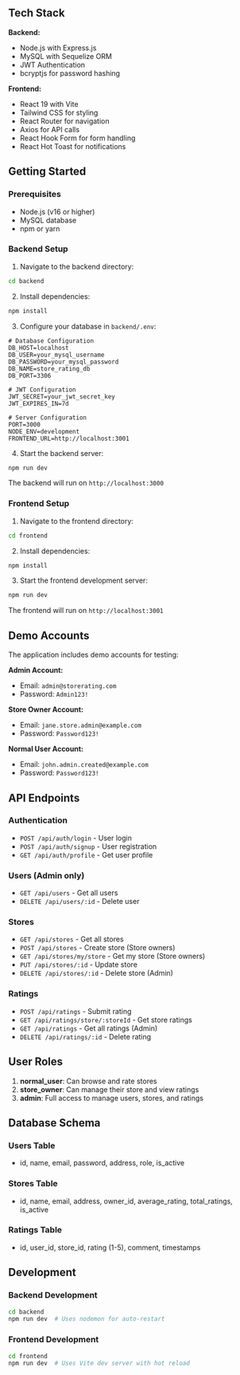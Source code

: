 ## Tech Stack

**Backend:**
- Node.js with Express.js
- MySQL with Sequelize ORM
- JWT Authentication
- bcryptjs for password hashing

**Frontend:**
- React 19 with Vite
- Tailwind CSS for styling
- React Router for navigation
- Axios for API calls
- React Hook Form for form handling
- React Hot Toast for notifications

## Getting Started

### Prerequisites
- Node.js (v16 or higher)
- MySQL database
- npm or yarn

### Backend Setup

1. Navigate to the backend directory:
```bash
cd backend
```

2. Install dependencies:
```bash
npm install
```

3. Configure your database in `backend/.env`:
```env
# Database Configuration
DB_HOST=localhost
DB_USER=your_mysql_username
DB_PASSWORD=your_mysql_password
DB_NAME=store_rating_db
DB_PORT=3306

# JWT Configuration
JWT_SECRET=your_jwt_secret_key
JWT_EXPIRES_IN=7d

# Server Configuration
PORT=3000
NODE_ENV=development
FRONTEND_URL=http://localhost:3001
```

4. Start the backend server:
```bash
npm run dev
```

The backend will run on `http://localhost:3000`

### Frontend Setup

1. Navigate to the frontend directory:
```bash
cd frontend
```

2. Install dependencies:
```bash
npm install
```

3. Start the frontend development server:
```bash
npm run dev
```

The frontend will run on `http://localhost:3001`

## Demo Accounts

The application includes demo accounts for testing:

**Admin Account:**
- Email: `admin@storerating.com`
- Password: `Admin123!`

**Store Owner Account:**
- Email: `jane.store.admin@example.com`
- Password: `Password123!`

**Normal User Account:**
- Email: `john.admin.created@example.com`
- Password: `Password123!`

## API Endpoints

### Authentication
- `POST /api/auth/login` - User login
- `POST /api/auth/signup` - User registration
- `GET /api/auth/profile` - Get user profile

### Users (Admin only)
- `GET /api/users` - Get all users
- `DELETE /api/users/:id` - Delete user

### Stores
- `GET /api/stores` - Get all stores
- `POST /api/stores` - Create store (Store owners)
- `GET /api/stores/my/store` - Get my store (Store owners)
- `PUT /api/stores/:id` - Update store
- `DELETE /api/stores/:id` - Delete store (Admin)

### Ratings
- `POST /api/ratings` - Submit rating
- `GET /api/ratings/store/:storeId` - Get store ratings
- `GET /api/ratings` - Get all ratings (Admin)
- `DELETE /api/ratings/:id` - Delete rating

## User Roles

1. **normal_user**: Can browse and rate stores
2. **store_owner**: Can manage their store and view ratings
3. **admin**: Full access to manage users, stores, and ratings

## Database Schema

### Users Table
- id, name, email, password, address, role, is_active

### Stores Table
- id, name, email, address, owner_id, average_rating, total_ratings, is_active

### Ratings Table
- id, user_id, store_id, rating (1-5), comment, timestamps

## Development

### Backend Development
```bash
cd backend
npm run dev  # Uses nodemon for auto-restart
```

### Frontend Development
```bash
cd frontend
npm run dev  # Uses Vite dev server with hot reload
```